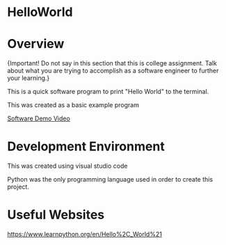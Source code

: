 # HelloWorld
# Overview

{Important!  Do not say in this section that this is college assignment.  Talk about what you are trying to accomplish as a software engineer to further your learning.}

This is a quick software program to print "Hello World" to the terminal.

This was created as a basic example program

[Software Demo Video](https://youtu.be/dvvatRrwHt4)

# Development Environment

This was created using visual studio code 

Python was the only programming language used in order to create this project.

# Useful Websites
https://www.learnpython.org/en/Hello%2C_World%21

